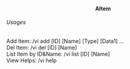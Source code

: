 <h4 align='center'>AItem</h4>
<h6>Usages</h6>
Add Item: /vi add [ID] [Name] [Type] [Data1] ...<br>
Del Item: /vi del [ID] [Name]<br>
List Item by ID&Name: /vi list [ID] [Name]<br>
View Helps: /vi help<br>
